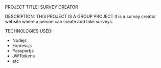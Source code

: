 PROJECT TITLE: SURVEY CREATOR

DESCRIPTION:
THIS PROJECT IS A GROUP PROJECT
It is a survey creator website where a person can create and take surveys. 

TECHNOLOGIES USED:

- Nodejs
- Expressjs
- Passportjs
- JWTtokens
- etc



